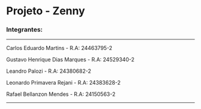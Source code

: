 # Projeto - Zenny


### Integrantes: 

***
Carlos Eduardo Martins         - R.A: 24463795-2

Gustavo Henrique Dias Marques  - R.A: 24529340-2

Leandro Palozi                 - R.A: 24380682-2

Leonardo Primavera Rejani      - R.A: 24383628-2

Rafael Bellanzon Mendes        - R.A: 24150563-2
***

